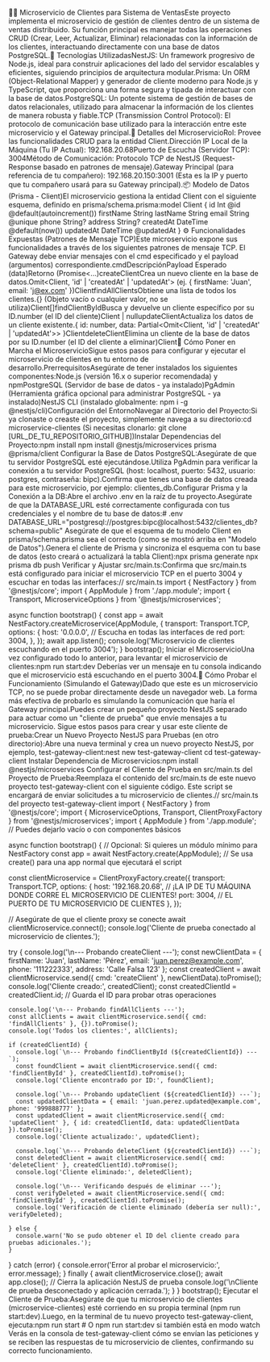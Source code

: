 🧑‍💻 Microservicio de Clientes para Sistema de VentasEste proyecto implementa el microservicio de gestión de clientes dentro de un sistema de ventas distribuido. Su función principal es manejar todas las operaciones CRUD (Crear, Leer, Actualizar, Eliminar) relacionadas con la información de los clientes, interactuando directamente con una base de datos PostgreSQL.🚀 Tecnologías UtilizadasNestJS: Un framework progresivo de Node.js, ideal para construir aplicaciones del lado del servidor escalables y eficientes, siguiendo principios de arquitectura modular.Prisma: Un ORM (Object-Relational Mapper) y generador de cliente moderno para Node.js y TypeScript, que proporciona una forma segura y tipada de interactuar con la base de datos.PostgreSQL: Un potente sistema de gestión de bases de datos relacionales, utilizado para almacenar la información de los clientes de manera robusta y fiable.TCP (Transmission Control Protocol): El protocolo de comunicación base utilizado para la interacción entre este microservicio y el Gateway principal.📡 Detalles del MicroservicioRol: Provee las funcionalidades CRUD para la entidad Client.Dirección IP Local de la Máquina (Tu IP Actual): 192.168.20.68Puerto de Escucha (Servidor TCP): 3004Método de Comunicación: Protocolo TCP de NestJS (Request-Response basado en patrones de mensaje).Gateway Principal (para referencia de tu compañero): 192.168.20.150:3001 (Esta es la IP y puerto que tu compañero usará para su Gateway principal).📦 Modelo de Datos (Prisma - Client)El microservicio gestiona la entidad Client con el siguiente esquema, definido en prisma/schema.prisma:model Client {
  id        Int      @id @default(autoincrement())
  firstName String
  lastName  String
  email     String   @unique
  phone     String?
  address   String?
  createdAt DateTime @default(now())
  updatedAt DateTime @updatedAt
}
⚙️ Funcionalidades Expuestas (Patrones de Mensaje TCP)Este microservicio expone sus funcionalidades a través de los siguientes patrones de mensaje TCP. El Gateway debe enviar mensajes con el cmd especificado y el payload (argumentos) correspondiente.cmdDescripciónPayload Esperado (data)Retorno (Promise<...)createClientCrea un nuevo cliente en la base de datos.Omit<Client, 'id' | 'createdAt' | 'updatedAt'> (ej. { firstName: 'Juan', email: 'j@ex.com' })ClientfindAllClientsObtiene una lista de todos los clientes.{} (Objeto vacío o cualquier valor, no se utiliza)Client[]findClientByIdBusca y devuelve un cliente específico por su ID.number (el ID del cliente)Client | nullupdateClientActualiza los datos de un cliente existente.{ id: number, data: Partial<Omit<Client, 'id' | 'createdAt' | 'updatedAt'>> }ClientdeleteClientElimina un cliente de la base de datos por su ID.number (el ID del cliente a eliminar)Client🚀 Cómo Poner en Marcha el MicroservicioSigue estos pasos para configurar y ejecutar el microservicio de clientes en tu entorno de desarrollo.PrerrequisitosAsegúrate de tener instalados los siguientes componentes:Node.js (versión 16.x o superior recomendada) y npmPostgreSQL (Servidor de base de datos - ya instalado)PgAdmin (Herramienta gráfica opcional para administrar PostgreSQL - ya instalado)NestJS CLI (instalado globalmente: npm i -g @nestjs/cli)Configuración del EntornoNavegar al Directorio del Proyecto:Si ya clonaste o creaste el proyecto, simplemente navega a su directorio:cd microservice-clientes
(Si necesitas clonarlo: git clone [URL_DE_TU_REPOSITORIO_GITHUB])Instalar Dependencias del Proyecto:npm install
npm install @nestjs/microservices prisma @prisma/client
Configurar la Base de Datos PostgreSQL:Asegúrate de que tu servidor PostgreSQL esté ejecutándose.Utiliza PgAdmin para verificar la conexión a tu servidor PostgreSQL (host: localhost, puerto: 5432, usuario: postgres, contraseña: bipc).Confirma que tienes una base de datos creada para este microservicio, por ejemplo: clientes_db.Configurar Prisma y la Conexión a la DB:Abre el archivo .env en la raíz de tu proyecto.Asegúrate de que la DATABASE_URL esté correctamente configurada con tus credenciales y el nombre de tu base de datos:# .env
DATABASE_URL="postgresql://postgres:bipc@localhost:5432/clientes_db?schema=public"
Asegúrate de que el esquema de tu modelo Client en prisma/schema.prisma sea el correcto (como se mostró arriba en "Modelo de Datos").Genera el cliente de Prisma y sincroniza el esquema con tu base de datos (esto creará o actualizará la tabla Client):npx prisma generate
npx prisma db push
Verificar y Ajustar src/main.ts:Confirma que src/main.ts está configurado para iniciar el microservicio TCP en el puerto 3004 y escuchar en todas las interfaces:// src/main.ts
import { NestFactory } from '@nestjs/core';
import { AppModule } from './app.module';
import { Transport, MicroserviceOptions } from '@nestjs/microservices';

async function bootstrap() {
  const app = await NestFactory.createMicroservice<MicroserviceOptions>(AppModule, {
    transport: Transport.TCP,
    options: {
      host: '0.0.0.0', // Escucha en todas las interfaces de red
      port: 3004,
    },
  });
  await app.listen();
  console.log('Microservicio de clientes escuchando en el puerto 3004');
}
bootstrap();
Iniciar el MicroservicioUna vez configurado todo lo anterior, para levantar el microservicio de clientes:npm run start:dev
Deberías ver un mensaje en tu consola indicando que el microservicio está escuchando en el puerto 3004.🧪 Cómo Probar el Funcionamiento (Simulando el Gateway)Dado que este es un microservicio TCP, no se puede probar directamente desde un navegador web. La forma más efectiva de probarlo es simulando la comunicación que haría el Gateway principal.Puedes crear un pequeño proyecto NestJS separado para actuar como un "cliente de prueba" que envíe mensajes a tu microservicio. Sigue estos pasos para crear y usar este cliente de prueba:Crear un Nuevo Proyecto NestJS para Pruebas (en otro directorio):Abre una nueva terminal y crea un nuevo proyecto NestJS, por ejemplo, test-gateway-client:nest new test-gateway-client
cd test-gateway-client
Instalar Dependencia de Microservicios:npm install @nestjs/microservices
Configurar el Cliente de Prueba en src/main.ts del Proyecto de Prueba:Reemplaza el contenido del src/main.ts de este nuevo proyecto test-gateway-client con el siguiente código. Este script se encargará de enviar solicitudes a tu microservicio de clientes.// src/main.ts del proyecto test-gateway-client
import { NestFactory } from '@nestjs/core';
import { MicroserviceOptions, Transport, ClientProxyFactory } from '@nestjs/microservices';
import { AppModule } from './app.module'; // Puedes dejarlo vacío o con componentes básicos

async function bootstrap() {
  // Opcional: Si quieres un módulo mínimo para NestFactory
  const app = await NestFactory.create(AppModule); // Se usa create() para una app normal que ejecutará el script

  const clientMicroservice = ClientProxyFactory.create({
    transport: Transport.TCP,
    options: {
      host: '192.168.20.68', // ¡LA IP DE TU MÁQUINA DONDE CORRE EL MICROSERVICIO DE CLIENTES!
      port: 3004,            // EL PUERTO DE TU MICROSERVICIO DE CLIENTES
    },
  });

  // Asegúrate de que el cliente proxy se conecte
  await clientMicroservice.connect();
  console.log('Cliente de prueba conectado al microservicio de clientes.');

  try {
    console.log('\n--- Probando createClient ---');
    const newClientData = {
      firstName: 'Juan',
      lastName: 'Pérez',
      email: 'juan.perez@example.com',
      phone: '111222333',
      address: 'Calle Falsa 123'
    };
    const createdClient = await clientMicroservice.send({ cmd: 'createClient' }, newClientData).toPromise();
    console.log('Cliente creado:', createdClient);
    const createdClientId = createdClient.id; // Guarda el ID para probar otras operaciones

    console.log('\n--- Probando findAllClients ---');
    const allClients = await clientMicroservice.send({ cmd: 'findAllClients' }, {}).toPromise();
    console.log('Todos los clientes:', allClients);

    if (createdClientId) {
      console.log(`\n--- Probando findClientById (${createdClientId}) ---`);
      const foundClient = await clientMicroservice.send({ cmd: 'findClientById' }, createdClientId).toPromise();
      console.log('Cliente encontrado por ID:', foundClient);

      console.log(`\n--- Probando updateClient (${createdClientId}) ---`);
      const updatedClientData = { email: 'juan.perez.updated@example.com', phone: '999888777' };
      const updatedClient = await clientMicroservice.send({ cmd: 'updateClient' }, { id: createdClientId, data: updatedClientData }).toPromise();
      console.log('Cliente actualizado:', updatedClient);

      console.log(`\n--- Probando deleteClient (${createdClientId}) ---`);
      const deletedClient = await clientMicroservice.send({ cmd: 'deleteClient' }, createdClientId).toPromise();
      console.log('Cliente eliminado:', deletedClient);

      console.log('\n--- Verificando después de eliminar ---');
      const verifyDeleted = await clientMicroservice.send({ cmd: 'findClientById' }, createdClientId).toPromise();
      console.log('Verificación de cliente eliminado (debería ser null):', verifyDeleted);

    } else {
      console.warn('No se pudo obtener el ID del cliente creado para pruebas adicionales.');
    }

  } catch (error) {
    console.error('Error al probar el microservicio:', error.message);
  } finally {
    await clientMicroservice.close();
    await app.close(); // Cierra la aplicación NestJS de prueba
    console.log('\nCliente de prueba desconectado y aplicación cerrada.');
  }
}
bootstrap();
Ejecutar el Cliente de Prueba:Asegúrate de que tu microservicio de clientes (microservice-clientes) esté corriendo en su propia terminal (npm run start:dev).Luego, en la terminal de tu nuevo proyecto test-gateway-client, ejecuta:npm run start # O npm run start:dev si también está en modo watch
Verás en la consola de test-gateway-client cómo se envían las peticiones y se reciben las respuestas de tu microservicio de clientes, confirmando su correcto funcionamiento.
